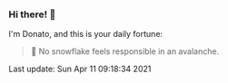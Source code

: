 ### Hi there! 👋 

I'm Donato, and this is your daily fortune:

> 🥠 No snowflake feels responsible in an avalanche.

Last update: Sun Apr 11 09:18:34 2021